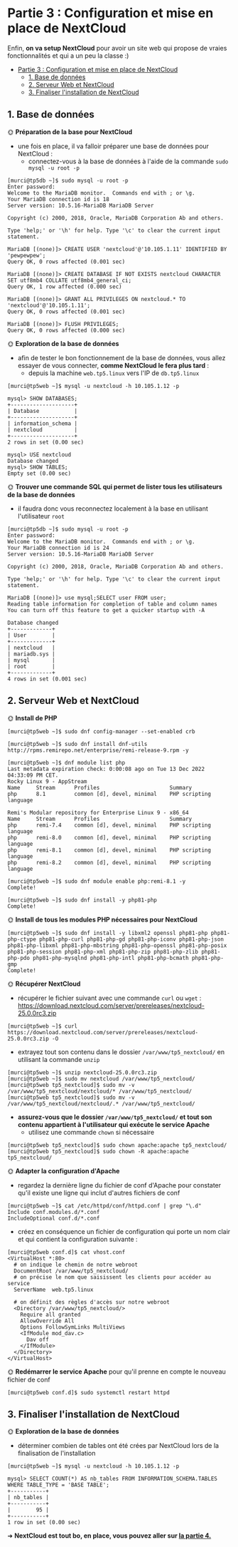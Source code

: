 # Partie 3 : Configuration et mise en place de NextCloud

Enfin, **on va setup NextCloud** pour avoir un site web qui propose de vraies fonctionnalités et qui a un peu la classe :)

- [Partie 3 : Configuration et mise en place de NextCloud](#partie-3--configuration-et-mise-en-place-de-nextcloud)
  - [1. Base de données](#1-base-de-données)
  - [2. Serveur Web et NextCloud](#2-serveur-web-et-nextcloud)
  - [3. Finaliser l'installation de NextCloud](#3-finaliser-linstallation-de-nextcloud)

## 1. Base de données

🌞 **Préparation de la base pour NextCloud**

- une fois en place, il va falloir préparer une base de données pour NextCloud :
  - connectez-vous à la base de données à l'aide de la commande `sudo mysql -u root -p`

```
[murci@tp5db ~]$ sudo mysql -u root -p
Enter password:
Welcome to the MariaDB monitor.  Commands end with ; or \g.
Your MariaDB connection id is 18
Server version: 10.5.16-MariaDB MariaDB Server

Copyright (c) 2000, 2018, Oracle, MariaDB Corporation Ab and others.

Type 'help;' or '\h' for help. Type '\c' to clear the current input statement.

MariaDB [(none)]> CREATE USER 'nextcloud'@'10.105.1.11' IDENTIFIED BY 'pewpewpew';
Query OK, 0 rows affected (0.001 sec)

MariaDB [(none)]> CREATE DATABASE IF NOT EXISTS nextcloud CHARACTER SET utf8mb4 COLLATE utf8mb4_general_ci;
Query OK, 1 row affected (0.000 sec)

MariaDB [(none)]> GRANT ALL PRIVILEGES ON nextcloud.* TO 'nextcloud'@'10.105.1.11';
Query OK, 0 rows affected (0.001 sec)

MariaDB [(none)]> FLUSH PRIVILEGES;
Query OK, 0 rows affected (0.000 sec)
```

🌞 **Exploration de la base de données**

- afin de tester le bon fonctionnement de la base de données, vous allez essayer de vous connecter, **comme NextCloud le fera plus tard** :
  - depuis la machine `web.tp5.linux` vers l'IP de `db.tp5.linux`

```
[murci@tp5web ~]$ mysql -u nextcloud -h 10.105.1.12 -p

mysql> SHOW DATABASES;
+--------------------+
| Database           |
+--------------------+
| information_schema |
| nextcloud          |
+--------------------+
2 rows in set (0.00 sec)

mysql> USE nextcloud
Database changed
mysql> SHOW TABLES;
Empty set (0.00 sec)
```

🌞 **Trouver une commande SQL qui permet de lister tous les utilisateurs de la base de données**

- il faudra donc vous reconnectez localement à la base en utilisant l'utilisateur `root`
```
[murci@tp5db ~]$ sudo mysql -u root -p
Enter password:
Welcome to the MariaDB monitor.  Commands end with ; or \g.
Your MariaDB connection id is 24
Server version: 10.5.16-MariaDB MariaDB Server

Copyright (c) 2000, 2018, Oracle, MariaDB Corporation Ab and others.

Type 'help;' or '\h' for help. Type '\c' to clear the current input statement.

MariaDB [(none)]> use mysql;SELECT user FROM user;
Reading table information for completion of table and column names
You can turn off this feature to get a quicker startup with -A

Database changed
+-------------+
| User        |
+-------------+
| nextcloud   |
| mariadb.sys |
| mysql       |
| root        |
+-------------+
4 rows in set (0.001 sec)
```

## 2. Serveur Web et NextCloud

🌞 **Install de PHP**

```
[murci@tp5web ~]$ sudo dnf config-manager --set-enabled crb

[murci@tp5web ~]$ sudo dnf install dnf-utils http://rpms.remirepo.net/enterprise/remi-release-9.rpm -y

[murci@tp5web ~]$ dnf module list php
Last metadata expiration check: 0:00:08 ago on Tue 13 Dec 2022 04:33:09 PM CET.
Rocky Linux 9 - AppStream
Name     Stream      Profiles                      Summary
php      8.1         common [d], devel, minimal    PHP scripting language

Remi's Modular repository for Enterprise Linux 9 - x86_64
Name     Stream      Profiles                      Summary
php      remi-7.4    common [d], devel, minimal    PHP scripting language
php      remi-8.0    common [d], devel, minimal    PHP scripting language
php      remi-8.1    common [d], devel, minimal    PHP scripting language
php      remi-8.2    common [d], devel, minimal    PHP scripting language

[murci@tp5web ~]$ sudo dnf module enable php:remi-8.1 -y
Complete!

[murci@tp5web ~]$ sudo dnf install -y php81-php
Complete!
```

🌞 **Install de tous les modules PHP nécessaires pour NextCloud**

```
[murci@tp5web ~]$ sudo dnf install -y libxml2 openssl php81-php php81-php-ctype php81-php-curl php81-php-gd php81-php-iconv php81-php-json php81-php-libxml php81-php-mbstring php81-php-openssl php81-php-posix php81-php-session php81-php-xml php81-php-zip php81-php-zlib php81-php-pdo php81-php-mysqlnd php81-php-intl php81-php-bcmath php81-php-gmp
Complete!
```

🌞 **Récupérer NextCloud**

- récupérer le fichier suivant avec une commande `curl` ou `wget` : https://download.nextcloud.com/server/prereleases/nextcloud-25.0.0rc3.zip

```
[murci@tp5web ~]$ curl https://download.nextcloud.com/server/prereleases/nextcloud-25.0.0rc3.zip -O
```

- extrayez tout son contenu dans le dossier `/var/www/tp5_nextcloud/` en utilisant la commande `unzip`

```
[murci@tp5web ~]$ unzip nextcloud-25.0.0rc3.zip
[murci@tp5web ~]$ sudo mv nextcloud /var/www/tp5_nextcloud/
[murci@tp5web tp5_nextcloud]$ sudo mv -v /var/www/tp5_nextcloud/nextcloud/* /var/www/tp5_nextcloud/
[murci@tp5web tp5_nextcloud]$ sudo mv -v /var/www/tp5_nextcloud/nextcloud/.* /var/www/tp5_nextcloud/
```

- **assurez-vous que le dossier `/var/www/tp5_nextcloud/` et tout son contenu appartient à l'utilisateur qui exécute le service Apache**
  - utilisez une commande `chown` si nécessaire

```
[murci@tp5web tp5_nextcloud]$ sudo chown apache:apache tp5_nextcloud/
[murci@tp5web tp5_nextcloud]$ sudo chown -R apache:apache tp5_nextcloud/
```


🌞 **Adapter la configuration d'Apache**

- regardez la dernière ligne du fichier de conf d'Apache pour constater qu'il existe une ligne qui inclut d'autres fichiers de conf

```
[murci@tp5web ~]$ cat /etc/httpd/conf/httpd.conf | grep "\.d"
Include conf.modules.d/*.conf
IncludeOptional conf.d/*.conf
```

- créez en conséquence un fichier de configuration qui porte un nom clair et qui contient la configuration suivante :

```
[murci@tp5web conf.d]$ cat vhost.conf
<VirtualHost *:80>
  # on indique le chemin de notre webroot
  DocumentRoot /var/www/tp5_nextcloud/
  # on précise le nom que saisissent les clients pour accéder au service
  ServerName  web.tp5.linux

  # on définit des règles d'accès sur notre webroot
  <Directory /var/www/tp5_nextcloud/>
    Require all granted
    AllowOverride All
    Options FollowSymLinks MultiViews
    <IfModule mod_dav.c>
      Dav off
    </IfModule>
  </Directory>
</VirtualHost>
```

🌞 **Redémarrer le service Apache** pour qu'il prenne en compte le nouveau fichier de conf

```
[murci@tp5web conf.d]$ sudo systemctl restart httpd
```

## 3. Finaliser l'installation de NextCloud

🌞 **Exploration de la base de données**

- déterminer combien de tables ont été crées par NextCloud lors de la finalisation de l'installation

```
[murci@tp5web ~]$ mysql -u nextcloud -h 10.105.1.12 -p

mysql> SELECT COUNT(*) AS nb_tables FROM INFORMATION_SCHEMA.TABLES WHERE TABLE_TYPE = 'BASE TABLE';
+-----------+
| nb_tables |
+-----------+
|        95 |
+-----------+
1 row in set (0.00 sec)
```

➜ **NextCloud est tout bo, en place, vous pouvez aller sur [la partie 4.](Rendu_Tp5_part_4.md)**